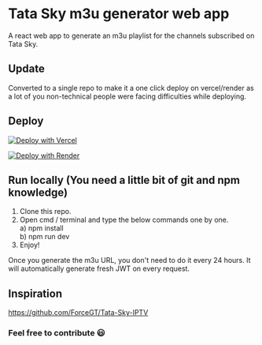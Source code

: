 # Tata Sky m3u generator web app
A react web app to generate an m3u playlist for the channels subscribed on Tata Sky.
## Update
Converted to a single repo to make it a one click deploy on vercel/render as a lot of you non-technical people were facing difficulties while deploying.
## Deploy

[![Deploy with Vercel](https://i.imgur.com/QDcsMEb.png)](https://vercel.com/new/project?template=https://github.com/mahipat99/tata-sky-m3u)

[![Deploy with Render](https://i.imgur.com/JkdoWmY.png)](https://render.com/deploy?repo=https://github.com/mahipat99/tata-sky-m3u)

## Run locally (You need a little bit of git and npm knowledge)
1) Clone this repo.
2) Open cmd / terminal and type the below commands one by one.<br>
a) npm install<br>
b) npm run dev
3) Enjoy!

Once you generate the m3u URL, you don't need to do it every 24 hours. It will automatically generate fresh JWT on every request.
## Inspiration
https://github.com/ForceGT/Tata-Sky-IPTV

### Feel free to contribute :smiley:

